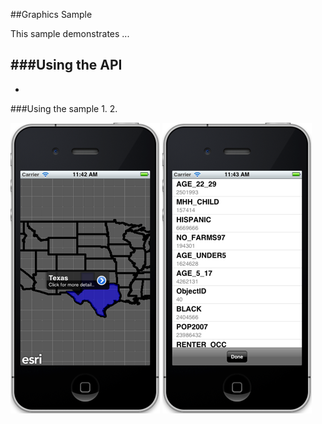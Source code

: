 ##Graphics Sample 

This sample demonstrates ...

###Using the API
- 
-

###Using the sample
1. 
2. 

![](image.png)
![](image2.png)



